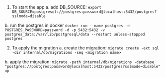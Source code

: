 1. To start the app
a. add DB_SOURCE:
`export DB_SOURCE=postgresql://postgres:password@localhost:5432/postgres?sslmode=disable`

b. run the postgres in docker
`docker run --name postgres -e POSTGRES_PASSWORD=password -d -p 5432:5432 -v postgres_data:/var/lib/postgresql/data --restart unless-stopped postgres`

2. To apply the migration 
a. create the migration:
`migrate create -ext sql -dir internal/db/migrations -seq <migration name>`

b. apply the migration:
`migrate -path internal/db/migrations -database "postgres://postgres:password@localhost:5432/postgres?sslmode=disable" up`